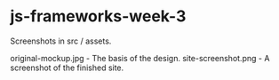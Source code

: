 # js-frameworks-week-3

Screenshots in src / assets.

original-mockup.jpg - The basis of the design.
site-screenshot.png - A screenshot of the finished site.
